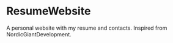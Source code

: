 # ResumeWebsite
A personal website with my resume and contacts. Inspired from NordicGiantDevelopment. 
